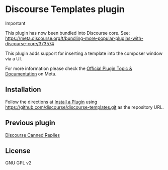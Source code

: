 # Discourse Templates plugin

> [!IMPORTANT]
> This plugin has now been bundled into Discourse core. See: https://meta.discourse.org/t/bundling-more-popular-plugins-with-discourse-core/373574

This plugin adds support for inserting a template into the composer window via a UI.

For more information please check the [Official Plugin Topic & Documentation](https://meta.discourse.org/t/discourse-templates/229250) on Meta. 

## Installation

Follow the directions at [Install a Plugin](https://meta.discourse.org/t/install-a-plugin/19157) using https://github.com/discourse/discourse-templates.git as the repository URL.

## Previous plugin

[Discourse Canned Replies](https://github.com/discourse/discourse-canned-replies)

## License

GNU GPL v2
